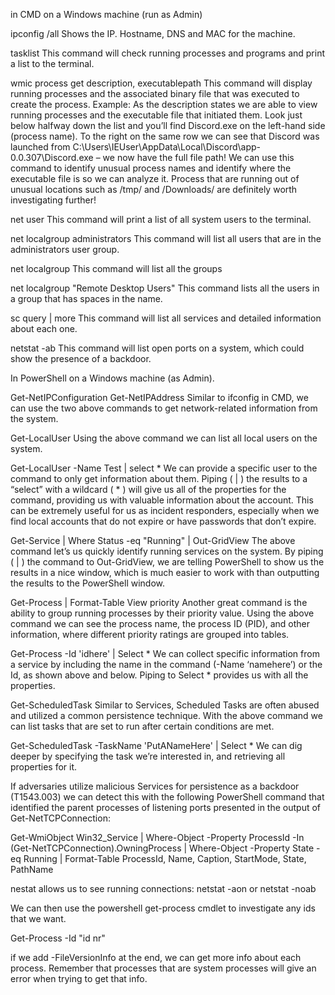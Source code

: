 in CMD on a Windows machine (run as Admin)

ipconfig /all
Shows the IP. Hostname, DNS and MAC for the machine.

tasklist 
This command will check running processes and programs and print a list to the terminal.

wmic process get description, executablepath
This command will display running processes and the associated binary file that was executed to create the process.
Example: As the description states we are able to view running processes and the executable file that initiated them. Look just below halfway down the list and you’ll find Discord.exe on the left-hand side (process name). To the right on the same row we can see that Discord was launched from C:\Users\IEUser\AppData\Local\Discord\app-0.0.307\Discord.exe – we now have the full file path! We can use this command to identify unusual process names and identify where the executable file is so we can analyze it. Process that are running out of unusual locations such as /tmp/ and /Downloads/ are definitely worth investigating further!

net user
This command will print a list of all system users to the terminal.

net localgroup administrators
This command will list all users that are in the administrators user group.

net localgroup
This command will list all the groups

net localgroup "Remote Desktop Users"
This command lists all the users in a group that has spaces in the name.

sc query | more
This command will list all services and detailed information about each one.

netstat -ab
This command will list open ports on a system, which could show the presence of a backdoor.

In PowerShell on a Windows machine (as Admin).

Get-NetIPConfiguration
Get-NetIPAddress
Similar to ifconfig in CMD, we can use the two above commands to get network-related information from the system.

Get-LocalUser
Using the above command we can list all local users on the system.

Get-LocalUser -Name Test | select *
We can provide a specific user to the command to only get information about them. Piping ( | ) the results to a “select” with a wildcard ( * ) will give us all of the properties for the command, providing us with valuable information about the account. This can be extremely useful for us as incident responders, especially when we find local accounts that do not expire or have passwords that don’t expire.

Get-Service | Where Status -eq "Running" | Out-GridView
The above command let’s us quickly identify running services on the system. By piping ( | ) the command to Out-GridView, we are telling PowerShell to show us the results in a nice window, which is much easier to work with than outputting the results to the PowerShell window.

Get-Process | Format-Table View priority
Another great command is the ability to group running processes by their priority value. Using the above command we can see the process name, the process ID (PID), and other information, where different priority ratings are grouped into tables.

Get-Process -Id 'idhere' | Select *
We can collect specific information from a service by including the name in the command (-Name ‘namehere’) or the Id, as shown above and below. Piping to Select * provides us with all the properties.

Get-ScheduledTask
Similar to Services, Scheduled Tasks are often abused and utilized a common persistence technique. With the above command we can list tasks that are set to run after certain conditions are met.

Get-ScheduledTask -TaskName 'PutANameHere' | Select *
We can dig deeper by specifying the task we’re interested in, and retrieving all properties for it.

If adversaries utilize malicious Services for persistence as a backdoor (T1543.003) we can detect this with the following PowerShell command that identified the parent processes of listening ports presented in the output of Get-NetTCPConnection:

Get-WmiObject Win32_Service | Where-Object -Property ProcessId -In (Get-NetTCPConnection).OwningProcess | Where-Object -Property State -eq Running | Format-Table ProcessId, Name, Caption, StartMode, State, PathName

nestat allows us to see running connections: 
netstat -aon or netstat -noab

We can then use the powershell get-process cmdlet to investigate any ids that we want. 

Get-Process -Id "id nr"

if we add -FileVersionInfo at the end, we can get more info about each process. Remember that processes that are system processes will give an error when trying to get that info. 




